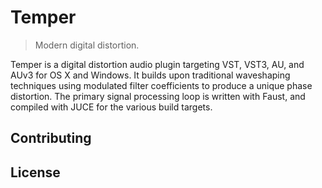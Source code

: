 # Temper

> Modern digital distortion. 

Temper is a digital distortion audio plugin targeting VST, VST3, AU, and AUv3
for OS X and Windows. It builds upon traditional waveshaping techniques using
modulated filter coefficients to produce a unique phase distortion. The primary
signal processing loop is written with Faust, and compiled with JUCE for the
various build targets.

## Contributing

## License
